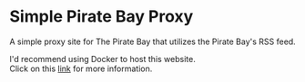 
# Simple Pirate Bay Proxy 

<p>A simple proxy site for The Pirate Bay
that utilizes the Pirate Bay's RSS feed. </p>

<p>I'd recommend using Docker to host this website.  <br>
Click on this <a href='https://www.digitalocean.com/community/tutorials/how-to-build-and-deploy-a-flask-application-using-docker-on-ubuntu-18-04'>
link</a> for more information.
</p>
